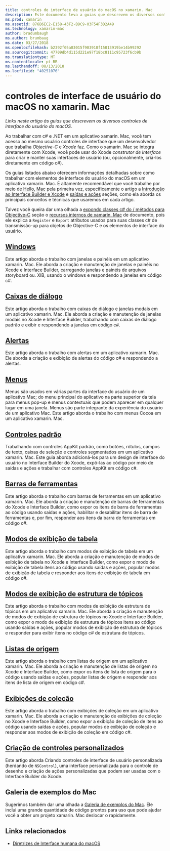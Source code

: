 ```yaml
---
title: controles de interface de usuário do macOS no xamarin. Mac
description: Este documento leva a guias que descrevem os diversos controles de interface do usuário disponíveis para desenvolvedores do xamarin. Mac. Conteúdo vinculado examina o windows, as caixas de diálogo, alertas, menus, barras de ferramentas, modos de exibição de tabela, modos de exibição de estrutura de tópicos e muito mais.
ms.prod: xamarin
ms.assetid: 876B6EC2-E158-43F2-B9C9-03F54F3D2A49
ms.technology: xamarin-mac
author: bradumbaugh
ms.author: brumbaug
ms.date: 03/27/2018
ms.openlocfilehash: b2392f05a03015f903918f15013919be14b99292
ms.sourcegitcommit: 47709db4d115d221e97f18bc8111c95723f6cb9b
ms.translationtype: MT
ms.contentlocale: pt-BR
ms.lasthandoff: 08/13/2018
ms.locfileid: "40251076"
---
```

# <a name="macos-user-interface-controls-in-xamarinmac"></a>controles de interface de usuário do macOS no xamarin. Mac

_Links neste artigo às guias que descrevem os diversos controles de interface do usuário do macOS._

Ao trabalhar com c# e .NET em um aplicativo xamarin. Mac, você tem acesso ao mesmo usuário controles de interface que um desenvolvedor que trabalha *Objective-C* e *Xcode* faz. Como o xamarin. Mac se integra diretamente com Xcode, você pode usar do Xcode _construtor de Interface_ para criar e manter suas interfaces de usuário (ou, opcionalmente, criá-los diretamente em código c#).

Os guias listados abaixo oferecem informações detalhadas sobre como trabalhar com elementos de interface do usuário do macOS em um aplicativo xamarin. Mac. É altamente recomendável que você trabalhe por meio de [Hello, Mac](~/mac/get-started/hello-mac.md) pela primeira vez, especificamente o artigo a [Introdução ao Interface Builder e Xcode](~/mac/get-started/hello-mac.md#introduction-to-xcode-and-interface-builder) e [saídas e ações](~/mac/get-started/hello-mac.md#outlets-and-actions) seções, como ela aborda os principais conceitos e técnicas que usaremos em cada artigo.

Talvez você queira dar uma olhada a [expondo classes c# do / métodos para Objective-C](~/mac/internals/how-it-works.md#exposing-c-classes--methods-to-objective-c) seção o [recursos internos de xamarin. Mac](~/mac/internals/how-it-works.md) de documento, pois ele explica a `Register` e `Export` atributos usados para suas classes c# de transmissão-up para objetos de Objective-C e os elementos de interface do usuário.

## <a name="windowsmacuser-interfacewindowmd"></a>[Windows](~/mac/user-interface/window.md)

Este artigo aborda o trabalho com janelas e painéis em um aplicativo xamarin. Mac. Ele aborda a criação e manutenção de janelas e painéis no Xcode e Interface Builder, carregando janelas e painéis de arquivos storyboard ou. XIB, usando o windows e respondendo a janelas em código c#.

## <a name="dialogsmacuser-interfacedialogmd"></a>[Caixas de diálogo](~/mac/user-interface/dialog.md)

Este artigo aborda o trabalho com caixas de diálogo e janelas modais em um aplicativo xamarin. Mac. Ele aborda a criação e manutenção de janelas modais no Xcode e Interface Builder, trabalhando com caixas de diálogo padrão e exibir e respondendo a janelas em código c#.

## <a name="alertsmacuser-interfacealertmd"></a>[Alertas](~/mac/user-interface/alert.md)

Este artigo aborda o trabalho com alertas em um aplicativo xamarin. Mac. Ele aborda a criação e exibição de alertas do código c# e respondendo a alertas.

## <a name="menusmacuser-interfacemenumd"></a>[Menus](~/mac/user-interface/menu.md)

Menus são usados em várias partes da interface do usuário de um aplicativo Mac; do menu principal do aplicativo na parte superior da tela para menus pop-up e menus contextuais que podem aparecer em qualquer lugar em uma janela. Menus são parte integrante da experiência do usuário de um aplicativo Mac. Este artigo aborda o trabalho com menus Cocoa em um aplicativo xamarin. Mac.

## <a name="standard-controlsmacuser-interfacestandard-controlsmd"></a>[Controles padrão](~/mac/user-interface/standard-controls.md)

Trabalhando com controles AppKit padrão, como botões, rótulos, campos de texto, caixas de seleção e controles segmentados em um aplicativo xamarin. Mac. Este guia aborda adicioná-los para um design de interface do usuário no Interface Builder do Xcode, expô-las ao código por meio de saídas e ações e trabalhar com controles AppKit em código c#.

## <a name="toolbarsmacuser-interfacetoolbarmd"></a>[Barras de ferramentas](~/mac/user-interface/toolbar.md)

Este artigo aborda o trabalho com barras de ferramentas em um aplicativo xamarin. Mac. Ele aborda a criação e manutenção de barras de ferramentas do Xcode e Interface Builder, como expor os itens de barra de ferramentas ao código usando saídas e ações, habilitar e desabilitar itens de barra de ferramentas e, por fim, responder aos itens da barra de ferramentas em código c#.

## <a name="table-viewsmacuser-interfacetable-viewmd"></a>[Modos de exibição de tabela](~/mac/user-interface/table-view.md)

Este artigo aborda o trabalho com modos de exibição de tabela em um aplicativo xamarin. Mac. Ele aborda a criação e manutenção de modos de exibição de tabela no Xcode e Interface Builder, como expor o modo de exibição de tabela itens ao código usando saídas e ações, popular modos de exibição de tabela e responder aos itens de exibição de tabela em código c#.

## <a name="outline-viewsmacuser-interfaceoutline-viewmd"></a>[Modos de exibição de estrutura de tópicos](~/mac/user-interface/outline-view.md)

Este artigo aborda o trabalho com modos de exibição de estrutura de tópicos em um aplicativo xamarin. Mac. Ele aborda a criação e manutenção de modos de exibição de estrutura de tópicos no Xcode e Interface Builder, como expor o modo de exibição de estrutura de tópicos itens ao código usando saídas e ações, popular modos de exibição de estrutura de tópicos e responder para exibir itens no código c# de estrutura de tópicos.

## <a name="source-listsmacuser-interfacesource-listmd"></a>[Listas de origem](~/mac/user-interface/source-list.md)

Este artigo aborda o trabalho com listas de origem em um aplicativo xamarin. Mac. Ele aborda a criação e manutenção de listas de origem no Xcode e Interface Builder, como expor os itens de lista de origem para o código usando saídas e ações, popular listas de origem e responder aos itens de lista de origem em código c#.

## <a name="collection-viewsmacuser-interfacecollection-viewmd"></a>[Exibições de coleção](~/mac/user-interface/collection-view.md)

Este artigo aborda o trabalho com exibições de coleção em um aplicativo xamarin. Mac. Ele aborda a criação e manutenção de exibições de coleção no Xcode e Interface Builder, como expor a exibição de coleção de itens ao código usando saídas e ações, popular modos de exibição de coleção e responder aos modos de exibição de coleção em código c#.

## <a name="creating-custom-controlsmacuser-interfacecustom-controlsmd"></a>[Criação de controles personalizados](~/mac/user-interface/custom-controls.md)

Este artigo aborda Criando controles de interface de usuário personalizada (herdando de `NSControl`), uma interface personalizada para o controle de desenho e criação de ações personalizadas que podem ser usadas com o Interface Builder do Xcode.

## <a name="mac-samples-gallery"></a>Galeria de exemplos do Mac

Sugerimos também dar uma olhada a [Galeria de exemplos do Mac](https://developer.xamarin.com/samples/mac/all/). Ele inclui uma grande quantidade de código prontos para uso que pode ajudar você a obter um projeto xamarin. Mac deslocar o rapidamente.

## <a name="related-links"></a>Links relacionados

- [Diretrizes de Interface humana do macOS](https://developer.apple.com/macos/human-interface-guidelines/overview/themes/)
